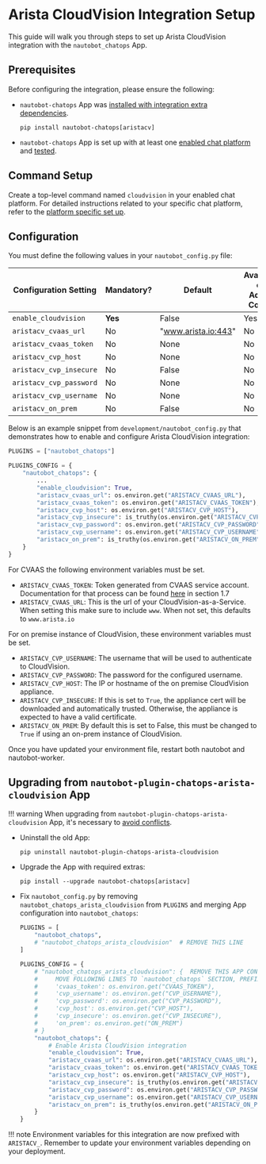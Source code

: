 # Arista CloudVision Integration Setup

This guide will walk you through steps to set up Arista CloudVision integration with the `nautobot_chatops` App.

## Prerequisites

Before configuring the integration, please ensure the following:

- `nautobot-chatops` App was [installed with integration extra dependencies](./index.md#installation-guide).
    ```shell
    pip install nautobot-chatops[aristacv]
    ```
- `nautobot-chatops` App is set up with at least one [enabled chat platform](./index.md#chat-platforms-configuration) and [tested](./index.md#test-your-chatbot).

## Command Setup

Create a top-level command named `cloudvision` in your enabled chat platform. For detailed instructions related to your specific chat platform, refer to the [platform specific set up](./index.md#chat-platforms-configuration).

## Configuration

You must define the following values in your `nautobot_config.py` file:

| Configuration Setting  | Mandatory? | Default               | Available on Admin Config |
| ---------------------- | ---------- | --------------------- | ------------------------- |
| `enable_cloudvision`   | **Yes**    | False                 | Yes                       |
| `aristacv_cvaas_url`   | No         | "www.arista.io:443"   | No                        |
| `aristacv_cvaas_token` | No         | None                  | No                        |
| `aristacv_cvp_host`    | No         | None                  | No                        |
| `aristacv_cvp_insecure`| No         | False                 | No                        |
| `aristacv_cvp_password`| No         | None                  | No                        |
| `aristacv_cvp_username`| No         | None                  | No                        |
| `aristacv_on_prem`     | No         | False                 | No                        |

Below is an example snippet from `development/nautobot_config.py` that demonstrates how to enable and configure Arista CloudVision integration:

```python
PLUGINS = ["nautobot_chatops"]

PLUGINS_CONFIG = {
    "nautobot_chatops": {
        ...
        "enable_cloudvision": True,
        "aristacv_cvaas_url": os.environ.get("ARISTACV_CVAAS_URL"),
        "aristacv_cvaas_token": os.environ.get("ARISTACV_CVAAS_TOKEN"),
        "aristacv_cvp_host": os.environ.get("ARISTACV_CVP_HOST"),
        "aristacv_cvp_insecure": is_truthy(os.environ.get("ARISTACV_CVP_INSECURE")),
        "aristacv_cvp_password": os.environ.get("ARISTACV_CVP_PASSWORD"),
        "aristacv_cvp_username": os.environ.get("ARISTACV_CVP_USERNAME"),
        "aristacv_on_prem": is_truthy(os.environ.get("ARISTACV_ON_PREM")),
    }
}
```

For CVAAS the following environment variables must be set.

- `ARISTACV_CVAAS_TOKEN`: Token generated from CVAAS service account. Documentation for that process can be found [here](https://www.arista.com/assets/data/pdf/qsg/qsg-books/QS_CloudVision_as_a_Service.pdf) in section 1.7
- `ARISTACV_CVAAS_URL`: This is the url of your CloudVision-as-a-Service. When setting this make sure to include `www`. When not set, this defaults to `www.arista.io`

For on premise instance of CloudVision, these environment variables must be set.

- `ARISTACV_CVP_USERNAME`: The username that will be used to authenticate to CloudVision.
- `ARISTACV_CVP_PASSWORD`: The password for the configured username.
- `ARISTACV_CVP_HOST`: The IP or hostname of the on premise CloudVision appliance.
- `ARISTACV_CVP_INSECURE`: If this is set to `True`, the appliance cert will be downloaded and automatically trusted. Otherwise, the appliance is expected to have a valid certificate.
- `ARISTACV_ON_PREM`: By default this is set to False, this must be changed to `True` if using an on-prem instance of CloudVision.

Once you have updated your environment file, restart both nautobot and nautobot-worker.

## Upgrading from `nautobot-plugin-chatops-arista-cloudvision` App

!!! warning
    When upgrading from `nautobot-plugin-chatops-arista-cloudvision` App, it's necessary to [avoid conflicts](index.md#potential-apps-conflicts).

- Uninstall the old App:
    ```shell
    pip uninstall nautobot-plugin-chatops-arista-cloudvision
    ```
- Upgrade the App with required extras:
    ```shell
    pip install --upgrade nautobot-chatops[aristacv]
    ```
- Fix `nautobot_config.py` by removing `nautobot_chatops_arista_cloudvision` from `PLUGINS` and merging App configuration into `nautobot_chatops`:
    ```python
    PLUGINS = [
        "nautobot_chatops",
        # "nautobot_chatops_arista_cloudvision"  # REMOVE THIS LINE
    ]

    PLUGINS_CONFIG = {
        # "nautobot_chatops_arista_cloudvision": {  REMOVE THIS APP CONFIGURATION
        #     MOVE FOLLOWING LINES TO `nautobot_chatops` SECTION, PREFIX ENV VARIABLES WITH `ARISTACV_`
        #     'cvaas_token': os.environ.get("CVAAS_TOKEN"),
        #     'cvp_username': os.environ.get("CVP_USERNAME"),
        #     'cvp_password': os.environ.get("CVP_PASSWORD"),
        #     'cvp_host': os.environ.get("CVP_HOST"),
        #     'cvp_insecure': os.environ.get("CVP_INSECURE"),
        #     'on_prem': os.environ.get("ON_PREM")
        # }
        "nautobot_chatops": {
            # Enable Arista CloudVision integration
            "enable_cloudvision": True,
            "aristacv_cvaas_url": os.environ.get("ARISTACV_CVAAS_URL"),
            "aristacv_cvaas_token": os.environ.get("ARISTACV_CVAAS_TOKEN"),
            "aristacv_cvp_host": os.environ.get("ARISTACV_CVP_HOST"),
            "aristacv_cvp_insecure": is_truthy(os.environ.get("ARISTACV_CVP_INSECURE")),
            "aristacv_cvp_password": os.environ.get("ARISTACV_CVP_PASSWORD"),
            "aristacv_cvp_username": os.environ.get("ARISTACV_CVP_USERNAME"),
            "aristacv_on_prem": is_truthy(os.environ.get("ARISTACV_ON_PREM")),
        }
    }
    ```

!!! note
    Environment variables for this integration are now prefixed with `ARISTACV_`. Remember to update your environment variables depending on your deployment.

